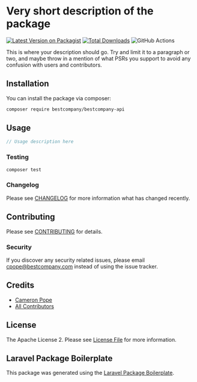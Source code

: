 # Very short description of the package

[![Latest Version on Packagist](https://img.shields.io/packagist/v/bestcompany/bestcompany-api.svg?style=flat-square)](https://packagist.org/packages/bestcompany/bestcompany-api)
[![Total Downloads](https://img.shields.io/packagist/dt/bestcompany/bestcompany-api.svg?style=flat-square)](https://packagist.org/packages/bestcompany/bestcompany-api)
![GitHub Actions](https://github.com/bestcompany/bestcompany-api/actions/workflows/main.yml/badge.svg)

This is where your description should go. Try and limit it to a paragraph or two, and maybe throw in a mention of what PSRs you support to avoid any confusion with users and contributors.

## Installation

You can install the package via composer:

```bash
composer require bestcompany/bestcompany-api
```

## Usage

```php
// Usage description here
```

### Testing

```bash
composer test
```

### Changelog

Please see [CHANGELOG](CHANGELOG.md) for more information what has changed recently.

## Contributing

Please see [CONTRIBUTING](CONTRIBUTING.md) for details.

### Security

If you discover any security related issues, please email cpope@bestcompany.com instead of using the issue tracker.

## Credits

-   [Cameron Pope](https://github.com/bestcompany)
-   [All Contributors](../../contributors)

## License

The Apache License 2. Please see [License File](LICENSE.md) for more information.

## Laravel Package Boilerplate

This package was generated using the [Laravel Package Boilerplate](https://laravelpackageboilerplate.com).
